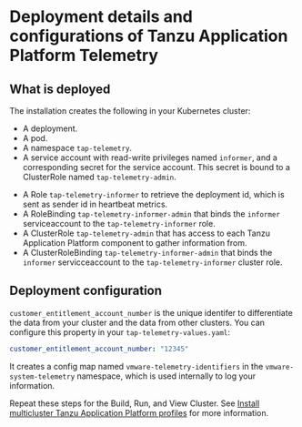 # Deployment details and configurations of Tanzu Application Platform Telemetry

## <a id='what-deploy'></a>What is deployed

The installation creates the following in your Kubernetes cluster:

- A deployment.
- A pod.
- A namespace `tap-telemetry`.
- A service account with read-write privileges named `informer`, and a corresponding secret for the service account. This secret is bound to a ClusterRole named `tap-telemetry-admin`.
* A Role `tap-telemetry-informer` to retrieve the deployment id, which is sent as sender id in heartbeat metrics.
* A RoleBinding `tap-telemetry-informer-admin` that binds the `informer` serviceaccount to the `tap-telemetry-informer` role.
* A ClusterRole `tap-telemetry-admin` that has access to each Tanzu Application Platform component to gather information from.
* A ClusterRoleBinding `tap-telemetry-informer-admin` that binds the `informer` servicceaccount to the `tap-telemetry-informer` cluster role.

## <a id='configuration'></a> Deployment configuration

`customer_entitlement_account_number` is the unique identifer to differentiate the data from your cluster and the data from other clusters. 
You can configure this property in your `tap-telemetry-values.yaml`:

```yaml
customer_entitlement_account_number: "12345"
```

It creates a config map named `vmware-telemetry-identifiers` in the `vmware-system-telemetry` namespace, which is used internally to log your information.

Repeat these steps for the Build, Run, and View Cluster. See [Install multicluster Tanzu Application Platform profiles](../multicluster/installing-multicluster.hbs.md) for more information.

